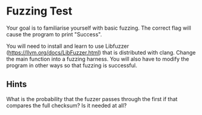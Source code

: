 # Fuzzing Test

Your goal is to familiarise yourself with basic fuzzing. The correct flag will cause the program to print "Success". 

You will need to install and learn to use Libfuzzer (https://llvm.org/docs/LibFuzzer.html) that is distributed with clang. Change the main function into a fuzzing harness. You will also have to modify the program in other ways so that fuzzing is successful.

## Hints

What is the probability that the fuzzer passes through the first if that compares the full checksum? Is it needed at all?

